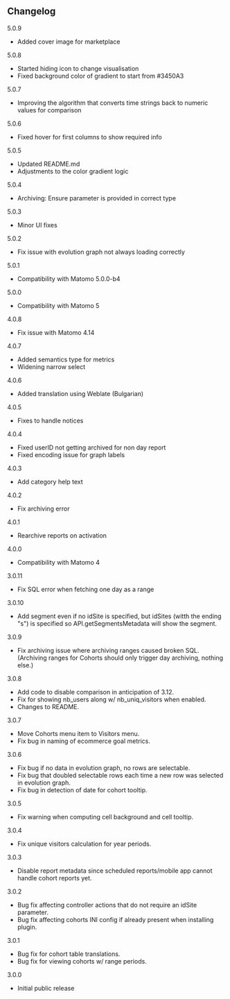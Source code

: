 ## Changelog

5.0.9
- Added cover image for marketplace

5.0.8
- Started hiding icon to change visualisation
- Fixed background color of gradient to start from #3450A3

5.0.7
- Improving the algorithm that converts time strings back to numeric values for comparison

5.0.6
- Fixed hover for first columns to show required info

5.0.5
- Updated README.md
- Adjustments to the color gradient logic

5.0.4
- Archiving: Ensure parameter is provided in correct type

5.0.3
- Minor UI fixes

5.0.2
- Fix issue with evolution graph not always loading correctly

5.0.1
- Compatibility with Matomo 5.0.0-b4

5.0.0
- Compatibility with Matomo 5

4.0.8
- Fix issue with Matomo 4.14

4.0.7
- Added semantics type for metrics
- Widening narrow select

4.0.6
- Added translation using Weblate (Bulgarian)

4.0.5
- Fixes to handle notices 

4.0.4
- Fixed userID not getting archived for non day report
- Fixed encoding issue for graph labels

4.0.3
- Add category help text

4.0.2
- Fix archiving error

4.0.1
- Rearchive reports on activation

4.0.0
- Compatibility with Matomo 4

3.0.11
 - Fix SQL error when fetching one day as a range
 
3.0.10
 - Add segment even if no idSite is specified, but idSites (witth the ending "s") is specified so API.getSegmentsMetadata will show the segment.

3.0.9
 - Fix archiving issue where archiving ranges caused broken SQL. (Archiving ranges for Cohorts should only trigger day archiving, nothing else.)

3.0.8
 - Add code to disable comparison in anticipation of 3.12.
 - Fix for showing nb_users along w/ nb_uniq_visitors when enabled.
 - Changes to README.

3.0.7
 - Move Cohorts menu item to Visitors menu.
 - Fix bug in naming of ecommerce goal metrics.

3.0.6
 - Fix bug if no data in evolution graph, no rows are selectable.
 - Fix bug that doubled selectable rows each time a new row was selected in evolution graph.
 - Fix bug in detection of date for cohort tooltip.

3.0.5
 - Fix warning when computing cell background and cell tooltip.

3.0.4
 - Fix unique visitors calculation for year periods.

3.0.3
 - Disable report metadata since scheduled reports/mobile app cannot handle cohort reports yet.

3.0.2
 - Bug fix affecting controller actions that do not require an idSite parameter.
 - Bug fix affecting cohorts INI config if already present when installing plugin.

3.0.1
 - Bug fix for cohort table translations.
 - Bug fix for viewing cohorts w/ range periods.

3.0.0
 - Initial public release
